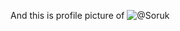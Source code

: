And this is profile picture of ![@Soruk](https://avatars2.githubusercontent.com/u/4480284?s=460&u=74351c38244b8be19608b876877e849db5548ef1&v=4)
